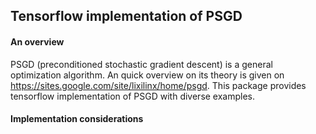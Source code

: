 ## Tensorflow implementation of PSGD
#### An overview
PSGD (preconditioned stochastic gradient descent) is a general optimization algorithm. An quick overview on its theory is given on https://sites.google.com/site/lixilinx/home/psgd. This package provides tensorflow implementation of PSGD with diverse examples.
#### Implementation considerations


